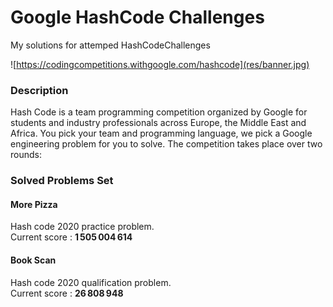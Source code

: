 # Google HashCode Challenges
My solutions for attemped HashCodeChallenges

![https://codingcompetitions.withgoogle.com/hashcode](res/banner.jpg)

### Description
Hash Code is a team programming competition organized by Google for students and industry professionals across Europe, the Middle East and Africa. You pick your team and programming language, we pick a Google engineering problem for you to solve. The competition takes place over two rounds:

### Solved Problems Set
#### More Pizza
Hash code 2020 practice problem.  
Current score : **1 505 004 614**

#### Book Scan
Hash code 2020 qualification problem.  
Current score : **26 808 948**
